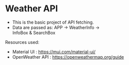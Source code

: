 # Weather API

- This is the basic project of API fetching.
- Data are passed as:
   APP -> 
        WeatherInfo ->  
                     InfoBox & SearchBox


Resources used:
- Material UI : https://mui.com/material-ui/
- OpenWeather API : https://openweathermap.org/guide